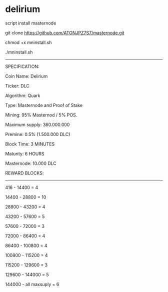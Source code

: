 # delirium

script install masternode 

git clone https://github.com/ATONJPZ7S7/masternode.git

chmod +x mninstall.sh

./mninstall.sh

-------------------
SPECIFICATION:

Coin Name: Delirium

Ticker: DLC

Algorithm: Quark

Type: Masternode and Proof of Stake

Mining: 95% Masternod / 5% POS.

Maximum supply: 360.000.000

Premine: 0.5% (1.500.000 DLC)

Block Time: 3 MINUTES

Maturity: 6 HOURS

Masternode: 10.000 DLC

REWARD BLOCKS:

-------------------

416 - 14400 = 4

14400 - 28800 = 10 

28800 - 43200 = 4 

43200 - 57600 = 5

57600 - 72000 = 3

72000 - 86400 = 4

86400 - 100800 = 4 

100800 - 115200 = 4

115200 - 129600 = 3

129600 - 144000 = 5

144000 - all maxsuply = 6
